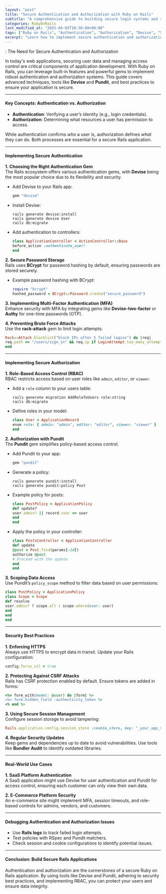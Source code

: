```yaml
---
layout: "post"
title: "Secure Authentication and Authorization with Ruby on Rails"
subtitle: "A comprehensive guide to building secure login systems and role-based access control in Rails"
categories: RubyOnRails
last_modified_at: "2025-04-03T10:30:00+00:00"
tags: ["Ruby on Rails", "Authentication", "Authorization", "Devise", "Security", "Web Development"]
excerpt: "Learn how to implement secure authentication and authorization mechanisms in Ruby on Rails applications using best practices, tools like Devise, and role-based access control."
---
```


: The Need for Secure Authentication and Authorization

In today's web applications, securing user data and managing access control are critical components of application development. With Ruby on Rails, you can leverage built-in features and powerful gems to implement robust authentication and authorization systems. This guide covers advanced techniques, tools like **Devise** and **Pundit**, and best practices to ensure your application is secure.

---

#### Key Concepts: Authentication vs. Authorization

- **Authentication**: Verifying a user’s identity (e.g., login credentials).
- **Authorization**: Determining what resources a user has permission to access.

While authentication confirms *who* a user is, authorization defines *what* they can do. Both processes are essential for a secure Rails application.

---

#### Implementing Secure Authentication

**1. Choosing the Right Authentication Gem**  
The Rails ecosystem offers various authentication gems, with **Devise** being the most popular choice due to its flexibility and security.

- Add Devise to your Rails app:  
  ```ruby
  gem "devise"
  ```

- Install Devise:  
  ```
  rails generate devise:install
  rails generate devise User
  rails db:migrate
  ```

- Add authentication to controllers:  
  ```ruby
  class ApplicationController < ActionController::Base
  before_action :authenticate_user!
  end
  ```

**2. Secure Password Storage**  
Rails uses **BCrypt** for password hashing by default, ensuring passwords are stored securely.

- Example password hashing with BCrypt:  
  ```ruby
  require "bcrypt"
  hashed_password = BCrypt::Password.create("secure_password")
  ```

**3. Implementing Multi-Factor Authentication (MFA)**  
Enhance security with MFA by integrating gems like **Devise-two-factor** or **Authy** for one-time passwords (OTP).

**4. Preventing Brute Force Attacks**  
Use the **rack-attack** gem to limit login attempts:  
```ruby
Rack::Attack.blocklist("block IPs after 5 failed logins") do |req|
req.path == "/users/sign_in" && req.ip if LoginAttempt.too_many_attempts?(req.ip)
end
```

---

#### Implementing Secure Authorization

**1. Role-Based Access Control (RBAC)**  
RBAC restricts access based on user roles like `admin`, `editor`, or `viewer`.

- Add a `role` column to your users table:  
  ```
  rails generate migration AddRoleToUsers role:string
  rails db:migrate
  ```

- Define roles in your model:  
  ```ruby
  class User < ApplicationRecord
  enum role: { admin: "admin", editor: "editor", viewer: "viewer" }
  end
  ```

**2. Authorization with Pundit**  
The **Pundit** gem simplifies policy-based access control.

- Add Pundit to your app:  
  ```ruby
  gem "pundit"
  ```

- Generate a policy:  
  ```
  rails generate pundit:install
  rails generate pundit:policy Post
  ```

- Example policy for posts:  
  ```ruby
  class PostPolicy < ApplicationPolicy
  def update?
  user.admin? || record.user == user
  end
  end
  ```

- Apply the policy in your controller:  
  ```ruby
  class PostsController < ApplicationController
  def update
  @post = Post.find(params[:id])
  authorize @post
  # Proceed with the update
  end
  end
  ```

**3. Scoping Data Access**  
Use Pundit’s `policy_scope` method to filter data based on user permissions:  
```ruby
class PostPolicy < ApplicationPolicy
class Scope < Scope
def resolve
user.admin? ? scope.all : scope.where(user: user)
end
end
end
```

---

#### Security Best Practices

**1. Enforcing HTTPS**  
Always use HTTPS to encrypt data in transit. Update your Rails configuration:  
```ruby
config.force_ssl = true
```

**2. Protecting Against CSRF Attacks**  
Rails has CSRF protection enabled by default. Ensure tokens are added in forms:  
```ruby
<%= form_with(model: @user) do |form| %>
<%= form.hidden_field :authenticity_token %>
<% end %>
```

**3. Using Secure Session Management**  
Configure session storage to avoid tampering:  
```ruby
Rails.application.config.session_store :cookie_store, key: "_your_app_session", secure: Rails.env.production?
```

**4. Regular Security Updates**  
Keep gems and dependencies up to date to avoid vulnerabilities. Use tools like **Bundler Audit** to identify outdated libraries.

---

#### Real-World Use Cases

**1. SaaS Platform Authentication**  
A SaaS application might use Devise for user authentication and Pundit for access control, ensuring each customer can only view their own data.

**2. E-Commerce Platform Security**  
An e-commerce site might implement MFA, session timeouts, and role-based controls for admins, vendors, and customers.

---

#### Debugging Authentication and Authorization Issues

- Use **Rails logs** to track failed login attempts.
- Test policies with RSpec and Pundit matchers.
- Check session and cookie configurations to identify potential issues.

---

#### Conclusion: Build Secure Rails Applications

Authentication and authorization are the cornerstones of a secure Ruby on Rails application. By using tools like Devise and Pundit, adhering to security best practices, and implementing RBAC, you can protect your users and ensure data integrity.
